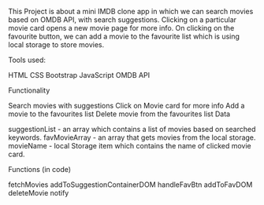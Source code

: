 This Project is about a mini IMDB clone app in which we can search movies based on OMDB API, with search suggestions. Clicking on a particular movie card opens a new movie page for more info. On clicking on the favourite button, we can add a movie to the favourite list which is using local storage to store movies.


Tools used:

HTML
CSS
Bootstrap
JavaScript
OMDB API

Functionality

Search movies with suggestions
Click on Movie card for more info
Add a movie to the favourites list
Delete movie from the favourites list
Data

suggestionList - an array which contains a list of movies based on searched keywords.
favMovieArray - an array that gets movies from the local storage.
movieName - local Storage item which contains the name of clicked movie card.

Functions (in code)

fetchMovies
addToSuggestionContainerDOM
handleFavBtn
addToFavDOM
deleteMovie
notify